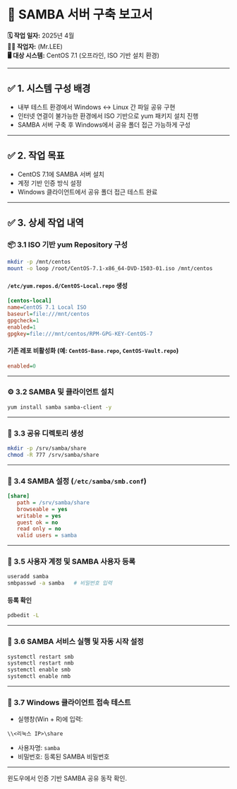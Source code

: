 # 📘 SAMBA 서버 구축 보고서

**🗓 작업 일자:** 2025년 4월  
**🧑‍💻 작업자:** (Mr.LEE)  
**🖥 대상 시스템:** CentOS 7.1 (오프라인, ISO 기반 설치 환경)

---

## ✅ 1. 시스템 구성 배경

- 내부 테스트 환경에서 Windows ↔ Linux 간 파일 공유 구현
- 인터넷 연결이 불가능한 환경에서 ISO 기반으로 yum 패키지 설치 진행
- SAMBA 서버 구축 후 Windows에서 공유 폴더 접근 가능하게 구성

---

## ✅ 2. 작업 목표

- CentOS 7.1에 SAMBA 서버 설치
- 계정 기반 인증 방식 설정
- Windows 클라이언트에서 공유 폴더 접근 테스트 완료

---

## ✅ 3. 상세 작업 내역

### 📦 3.1 ISO 기반 yum Repository 구성

```bash
mkdir -p /mnt/centos
mount -o loop /root/CentOS-7.1-x86_64-DVD-1503-01.iso /mnt/centos
```

#### `/etc/yum.repos.d/CentOS-Local.repo` 생성

```ini
[centos-local]
name=CentOS 7.1 Local ISO
baseurl=file:///mnt/centos
gpgcheck=1
enabled=1
gpgkey=file:///mnt/centos/RPM-GPG-KEY-CentOS-7
```

#### 기존 레포 비활성화 (예: `CentOS-Base.repo`, `CentOS-Vault.repo`)

```ini
enabled=0
```

---

### ⚙️ 3.2 SAMBA 및 클라이언트 설치

```bash
yum install samba samba-client -y
```

---

### 📂 3.3 공유 디렉토리 생성

```bash
mkdir -p /srv/samba/share
chmod -R 777 /srv/samba/share
```

---

### 🧾 3.4 SAMBA 설정 (`/etc/samba/smb.conf`)

```ini
[share]
   path = /srv/samba/share
   browseable = yes
   writable = yes
   guest ok = no
   read only = no
   valid users = samba
```

---

### 👤 3.5 사용자 계정 및 SAMBA 사용자 등록

```bash
useradd samba
smbpasswd -a samba   # 비밀번호 입력
```

#### 등록 확인

```bash
pdbedit -L
```

---

### 🔁 3.6 SAMBA 서비스 실행 및 자동 시작 설정

```bash
systemctl restart smb
systemctl restart nmb
systemctl enable smb
systemctl enable nmb
```

---

### 🧪 3.7 Windows 클라이언트 접속 테스트

- 실행창(Win + R)에 입력:

```
\\<리눅스 IP>\share
```

- 사용자명: `samba`  
- 비밀번호: 등록된 SAMBA 비밀번호

---

윈도우에서 인증 기반 SAMBA 공유 동작 확인.
